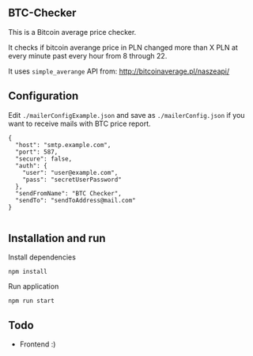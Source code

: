 ## BTC-Checker

This is a Bitcoin average price checker.

It checks if bitcoin averange price in PLN changed more than X PLN at every minute past every hour from 8 through 22.

It uses `simple_averange` API from: http://bitcoinaverage.pl/naszeapi/ 

## Configuration

Edit `./mailerConfigExample.json` and save as `./mailerConfig.json` if you want to receive mails with BTC price report.

```
{
  "host": "smtp.example.com",
  "port": 587,
  "secure": false,
  "auth": {
    "user": "user@example.com",
    "pass": "secretUserPassword"
  },
  "sendFromName": "BTC Checker",
  "sendTo": "sendToAddress@mail.com"
}


```

## Installation and run

Install dependencies
```
npm install
```

Run application
```
npm run start
```

## Todo
* Frontend :)

